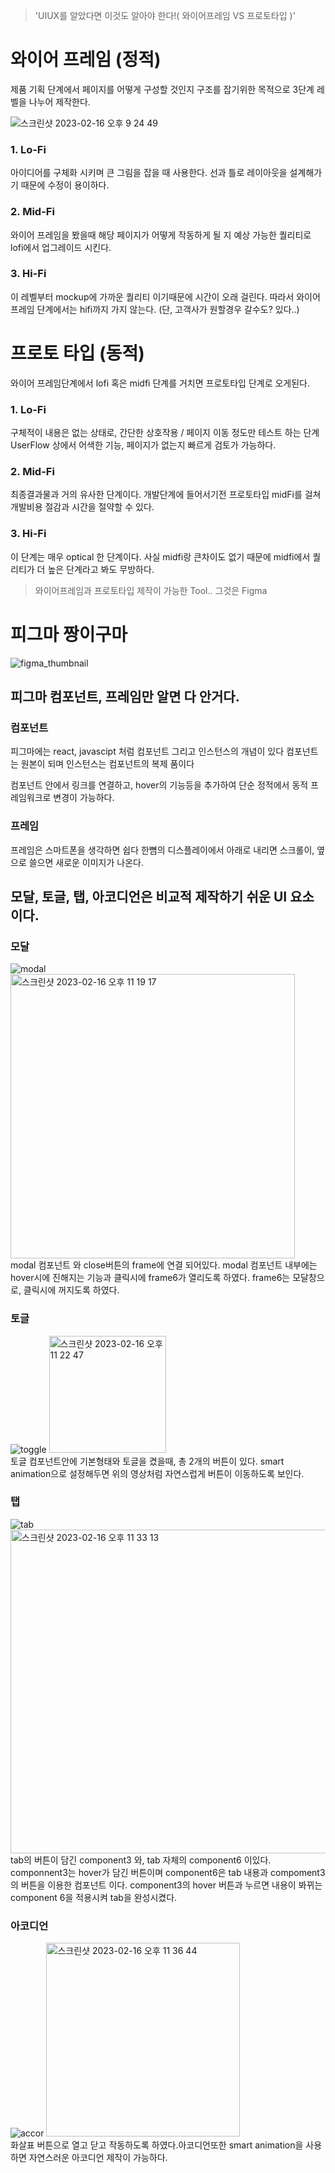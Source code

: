 > 'UIUX를 알았다면 이것도 알아야 한다!( 와이어프레임 VS 프로토타입 )'

# 와이어 프레임 (정적)

제품 기획 단계에서 페이지를 어떻게 구성할 것인지 구조를 잡기위한 목적으로 3단계 레벨을 나누어 제작한다.

![스크린샷 2023-02-16 오후 9 24 49](https://user-images.githubusercontent.com/102521448/219363997-516ef985-44c7-4829-b4f0-48432057019c.png)

### 1. Lo-Fi
아이디어를 구체화 시키며 큰 그림을 잡을 때 사용한다.
선과 틀로 레이아웃을 설계해가기 때문에 수정이 용이하다.

### 2. Mid-Fi
와이어 프레임을 봤을때 해당 페이지가 어떻게 작동하게 될 지 예상 가능한 퀄리티로 lofi에서 업그레이드 시킨다.

### 3. Hi-Fi
이 레벨부터 mockup에 가까운 퀄리티 이기때문에 시간이 오래 걸린다.
따라서 와이어프레임 단계에서는 hifi까지 가지 않는다.
(단, 고객사가 원할경우 갈수도? 있다..)

# 프로토 타입 (동적)
와이어 프레임단계에서 lofi 혹은 midfi 단계를 거치면 프로토타입 단계로 오게된다.

### 1. Lo-Fi
구체적이 내용은 없는 상태로, 간단한 상호작용 / 페이지 이동 정도만 테스트 하는 단계
UserFlow 상에서 어색한 기능, 페이지가 없는지 빠르게 검토가 가능하다.

### 2. Mid-Fi
최종결과물과 거의 유사한 단계이다. 개발단계에 들어서기전 프로토타입 midFi를 걸쳐 개발비용 절감과 시간을 절약할 수 있다.

### 3. Hi-Fi
이 단계는 매우 optical 한 단계이다. 사실 midfi랑 큰차이도 없기 때문에 midfi에서 퀄리티가 더 높은 단계라고 봐도 무방하다.


> 와이어프레임과 프로토타입 제작이 가능한 Tool.. 그것은 Figma

# 피그마 짱이구마

![figma_thumbnail](https://user-images.githubusercontent.com/102521448/219366863-471421ad-1a33-40ae-8283-071ebb2f8bd4.png)

## 피그마 컴포넌트, 프레임만 알면 다 안거다.

### 컴포넌트

피그마에는 react, javascipt 처럼 컴포넌트 그리고 인스턴스의 개념이 있다
컴포넌트는 원본이 되며 인스턴스는 컴포넌트의 복제 품이다

컴포넌트 안에서 링크를 연결하고, hover의 기능등을 추가하여 단순 정적에서 동적 프레임워크로 변경이 가능하다.

### 프레임

프레임은 스마트폰을 생각하면 쉽다
한뼘의 디스플레이에서 아래로 내리면 스크롤이, 옆으로 쓸으면 새로운 이미지가 나온다.

## 모달, 토글, 탭, 아코디언은 비교적 제작하기 쉬운 UI 요소 이다.


### 모달
![modal](https://user-images.githubusercontent.com/102521448/219388910-c0dd141d-6b9b-4419-aa0d-3c44c4ec4032.gif)
<img width="455" alt="스크린샷 2023-02-16 오후 11 19 17" src="https://user-images.githubusercontent.com/102521448/219389858-a16918d6-4b72-4e51-ba6f-7a45ab55a52f.png"> <br>
modal 컴포넌트 와 close버튼의 frame에 연결 되어있다.
modal 컴포넌트 내부에는 hover시에 진해지는 기능과 클릭시에 frame6가 열리도록 하였다.
frame6는 모달창으로, 클릭시에 꺼지도록 하였다.

### 토글
![toggle](https://user-images.githubusercontent.com/102521448/219388205-2ef23469-28db-4f24-b06c-534b9eab0814.gif)
<img width="187" alt="스크린샷 2023-02-16 오후 11 22 47" src="https://user-images.githubusercontent.com/102521448/219390782-1a92b133-3964-4861-8064-d20fb261f840.png"> <br>
토글 컴포넌트안에 기본형태와 토글을 켰을때, 총 2개의 버튼이 있다.
smart animation으로 설정해두면 위의 영상처럼 자연스럽게 버튼이 이동하도록 보인다.

### 탭
![tab](https://user-images.githubusercontent.com/102521448/219388873-95af278a-048e-4441-bd60-e70f183e4106.gif)
<img width="518" alt="스크린샷 2023-02-16 오후 11 33 13" src="https://user-images.githubusercontent.com/102521448/219393555-a1987958-94df-48ec-828e-c33c858ac8ed.png"> <br>
tab의 버튼이 담긴 component3 와, tab 자체의 component6 이있다. componnent3는 hover가 담긴 버튼이며
component6은 tab 내용과 compoment3의 버튼을 이용한 컴포넌트 이다.
component3의 hover 버튼과 누르면 내용이 봐뀌는 component 6을 적용시켜 tab을 완성시켰다.

### 아코디언
![accor](https://user-images.githubusercontent.com/102521448/219388975-0322f4bb-a322-4bc2-8169-8fbecf14de85.gif)
<img width="310" alt="스크린샷 2023-02-16 오후 11 36 44" src="https://user-images.githubusercontent.com/102521448/219394462-e09b9b8a-2dcf-429a-9186-ef534a5115d8.png">  <br>
화살표 버튼으로 열고 닫고 작동하도록 하였다.아코디언또한 smart animation을 사용하면 자연스러운 아코디언 제작이 가능하다.
